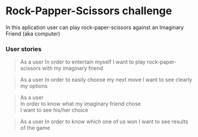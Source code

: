 # Rock-Papper-Scissors challenge

In this aplication user can play rock-paper-scissors against an Imaginary Friend (aka computer)

### User stories

> As a user
> In order to entertain myself
> I want to play rock-paper-scissors with my imaginary friend

> As a user
> In order to easily choose my next move
> I want to see clearly my options

> As a user  
> In order to know what my imaginary friend chose  
> I want to see his/her choice

> As a user
> In order to know which one of us won
> I want to see results of the game
